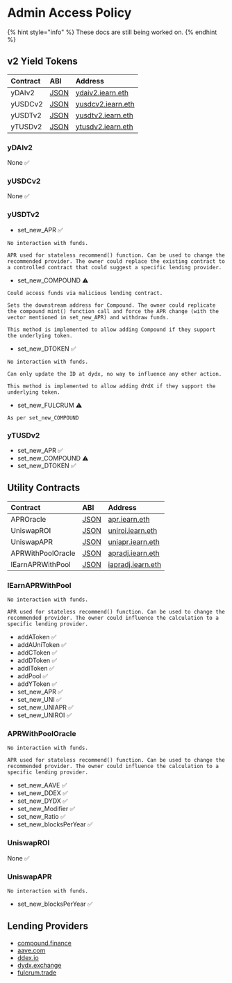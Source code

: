# Admin Access Policy

{% hint style="info" %}
These docs are still being worked on.
{% endhint %}

## v2 Yield Tokens

| Contract | ABI                                                                                    | Address                                                                                                  |
| :------- | :------------------------------------------------------------------------------------- | :------------------------------------------------------------------------------------------------------- |
| yDAIv2   | [JSON](https://github.com/iearn-finance/itoken/blob/master/build/contracts/yDAI.json)  | [ydaiv2.iearn.eth](https://etherscan.io/address/0x16de59092dAE5CcF4A1E6439D611fd0653f0Bd01#readContract) |
| yUSDCv2  | [JSON](https://github.com/iearn-finance/itoken/blob/master/build/contracts/yUSDC.json) | [yusdcv2.iearn.eth](https://etherscan.io/address/0xd6aD7a6750A7593E092a9B218d66C0A814a3436e)             |
| yUSDTv2  | [JSON](https://github.com/iearn-finance/itoken/blob/master/build/contracts/yUSDT.json) | [yusdtv2.iearn.eth](https://etherscan.io/address/0x83f798e925BcD4017Eb265844FDDAbb448f1707D)             |
| yTUSDv2  | [JSON](https://github.com/iearn-finance/itoken/blob/master/build/contracts/yTUSD.json) | [ytusdv2.iearn.eth](https://etherscan.io/address/0x73a052500105205d34daf004eab301916da8190f)             |

### yDAIv2

None ✅

### yUSDCv2

None ✅

### yUSDTv2

- set_new_APR ✅

```text
No interaction with funds.

APR used for stateless recommend() function. Can be used to change the recommended provider. The owner could replace the existing contract to a controlled contract that could suggest a specific lending provider.
```

- set_new_COMPOUND ⚠️

```text
Could access funds via malicious lending contract.

Sets the downstream address for Compound. The owner could replicate the compound mint() function call and force the APR change (with the vector mentioned in set_new_APR) and withdraw funds.

This method is implemented to allow adding Compound if they support the underlying token.
```

- set_new_DTOKEN ✅

```text
No interaction with funds.

Can only update the ID at dydx, no way to influence any other action.

This method is implemented to allow adding dYdX if they support the underlying token.
```

- set_new_FULCRUM ⚠️

```text
As per set_new_COMPOUND
```

### yTUSDv2

- set_new_APR ✅
- set_new_COMPOUND ⚠️
- set_new_DTOKEN ✅

## Utility Contracts

| Contract          | ABI                                                                                                    | Address                                                                                                   |
| :---------------- | :----------------------------------------------------------------------------------------------------- | :-------------------------------------------------------------------------------------------------------- |
| APROracle         | [JSON](https://github.com/iearn-finance/apr-oracle/blob/master/build/contracts/APROracle.json)         | [apr.iearn.eth](https://etherscan.io/address/0x97ff4a1b787ade6b94cca95b61f79417c673331d#code)             |
| UniswapROI        | [JSON](https://github.com/iearn-finance/uniswap-roi/blob/master/build/contracts/UniswapROI.json)       | [uniroi.iearn.eth](https://etherscan.io/address/0xd04ca0ae1cd8085438fdd8c22a76246f315c2687#readContract)  |
| UniswapAPR        | [JSON](https://github.com/iearn-finance/uniswap-roi/blob/master/build/contracts/UniswapAPR.json)       | [uniapr.iearn.eth](https://etherscan.io/address/0x4c70D89A4681b2151F56Dc2c3FD751aBb9CE3D95#readContract)  |
| APRWithPoolOracle | [JSON](https://github.com/iearn-finance/apr-oracle/blob/master/build/contracts/APRWithPoolOracle.json) | [apradj.iearn.eth](https://etherscan.io/address/0xAE8F37F0e8AD690486bFA2495113d7E94B7a7Ba6#code)          |
| IEarnAPRWithPool  | [JSON](https://github.com/iearn-finance/uniswap-roi/blob/master/build/contracts/IEarnAPRWithPool.json) | [iapradj.iearn.eth](https://etherscan.io/address/0xcD5F61c392B61F440991DEf98FF6Af07FC6900D4#readContract) |

### IEarnAPRWithPool

```text
No interaction with funds.

APR used for stateless recommend() function. Can be used to change the recommended provider. The owner could influence the calculation to a specific lending provider.
```

- addAToken ✅
- addAUniToken ✅
- addCToken ✅
- addDToken ✅
- addIToken ✅
- addPool ✅
- addYToken ✅
- set_new_APR ✅
- set_new_UNI ✅
- set_new_UNIAPR ✅
- set_new_UNIROI ✅

### APRWithPoolOracle

```text
No interaction with funds.

APR used for stateless recommend() function. Can be used to change the recommended provider. The owner could influence the calculation to a specific lending provider.
```

- set_new_AAVE ✅
- set_new_DDEX ✅
- set_new_DYDX ✅
- set_new_Modifier ✅
- set_new_Ratio ✅
- set_new_blocksPerYear ✅

### UniswapROI

None ✅

### UniswapAPR

```text
No interaction with funds.
```

- set_new_blocksPerYear ✅

## Lending Providers

- [compound.finance](http://compound.finance/)
- [aave.com](http://aave.com/)
- [ddex.io](https://ddex.io/)
- [dydx.exchange](http://dydx.exchange/)
- [fulcrum.trade](http://fulcrum.trade/)
